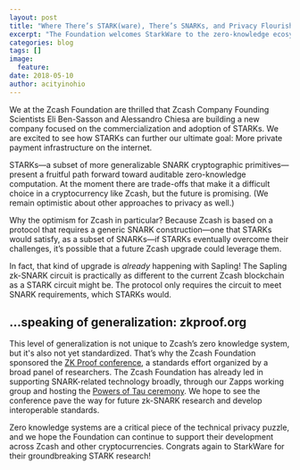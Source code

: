 ```yaml
---
layout: post
title: "Where There’s STARK(ware), There’s SNARKs, and Privacy Flourishes"
excerpt: "The Foundation welcomes StarkWare to the zero-knowledge ecosystem."
categories: blog
tags: []
image:
  feature:
date: 2018-05-10
author: acityinohio
---
```


We at the Zcash Foundation are thrilled that Zcash Company Founding Scientists Eli Ben-Sasson and Alessandro Chiesa are building a new company focused on the commercialization and adoption of STARKs. We are excited to see how STARKs can further our ultimate goal: More private payment infrastructure on the internet.

STARKs—a subset of more generalizable SNARK cryptographic primitives—present a fruitful path forward toward auditable zero-knowledge computation. At the moment there are trade-offs that make it a difficult choice in a cryptocurrency like Zcash, but the future is promising. (We remain optimistic about other approaches to privacy as well.)

Why the optimism for Zcash in particular? Because Zcash is based on a protocol that requires a generic SNARK construction—one that STARKs would satisfy, as a subset of SNARKs—if STARKs eventually overcome their challenges, it’s possible that a future Zcash upgrade could leverage them.

In fact, that kind of upgrade is *already* happening with Sapling! The Sapling zk-SNARK circuit is practically as different to the current Zcash blockchain as a STARK circuit might be. The protocol only requires the circuit to meet SNARK requirements, which STARKs would.

## ...speaking of generalization: zkproof.org

This level of generalization is not unique to Zcash’s zero knowledge system, but it's also not yet standardized. That’s why the Zcash Foundation sponsored the [ZK Proof conference](https://zkproof.org/), a standards effort organized by a broad panel of researchers. The Zcash Foundation has already led in supporting SNARK-related technology broadly, through our Zapps working group and hosting the [Powers of Tau ceremony](https://zfnd.org/blog/powers-of-tau/). We hope to see the conference pave the way for future zk-SNARK research and develop interoperable standards.

Zero knowledge systems are a critical piece of the technical privacy puzzle, and we hope the Foundation can continue to support their development across Zcash and other cryptocurrencies. Congrats again to StarkWare for their groundbreaking STARK research!
